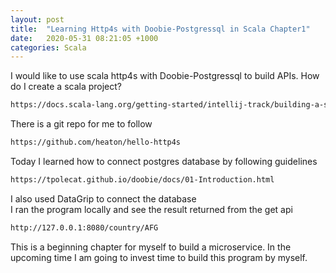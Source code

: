 ```yaml
---
layout: post
title:  "Learning Http4s with Doobie-Postgressql in Scala Chapter1"
date:   2020-05-31 08:21:05 +1000
categories: Scala
---
```


I would like to use scala http4s with Doobie-Postgressql to build APIs. 
How do I create a scala project? 
```sh
https://docs.scala-lang.org/getting-started/intellij-track/building-a-scala-project-with-intellij-and-sbt.html
```
There is a git repo for me to follow 
```sh
https://github.com/heaton/hello-http4s
```
Today I learned how to connect postgres database by following guidelines
```sh
https://tpolecat.github.io/doobie/docs/01-Introduction.html
```
I also used DataGrip to connect the database  
I ran the program locally and see the result returned from the get api 
```sh
http://127.0.0.1:8080/country/AFG
```
This is a beginning chapter for myself to build a microservice. 
In the upcoming time I am going to invest time to build this program by myself.